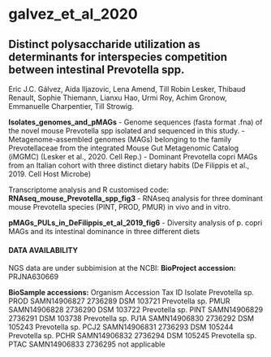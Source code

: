 # galvez_et_al_2020
## Distinct polysaccharide utilization as determinants for interspecies competition between intestinal Prevotella spp.

Eric J.C. Gálvez, Aida Iljazovic, Lena Amend, Till Robin Lesker, Thibaud Renault, Sophie Thiemann, Lianxu Hao, Urmi Roy, Achim Gronow, Emmanuelle Charpentier, Till Strowig.

**Isolates_genomes_and_pMAGs** - Genome sequences (fasta format .fna) of the novel mouse Prevotella spp isolated and sequenced in this study.
			       - Metagenome-assembled genomes (MAGs) belonging to the family Prevotellaceae from the integrated Mouse Gut Metagenomic Catalog (iMGMC) (Lesker et al., 2020. Cell Rep.)
			       - Dominant Prevotella copri MAGs from an Italian cohort with three distinct dietary habits (De Filippis et al., 2019. Cell Host Microbe)
									
Transcriptome analysis and R customised code:
**RNAseq_mouse_Prevotella_spp_fig3** - RNAseq analysis for three dominant mouse Prevotella species (PINT, PROD, PMUR) in vivo and in vitro. 

**pMAGs_PULs_in_DeFilippis_et_al_2019_fig6** - Diversity analysis of p. copri MAGs and its intestinal dominance in three different diets


#### DATA AVAILABILITY
NGS data are under subbimision at the NCBI: 
	**BioProject accession:** PRJNA630669

**BioSample accessions:** 
Organism	Accession	Tax ID	Isolate
Prevotella sp. PROD	SAMN14906827	2736289	DSM 103721
Prevotella sp. PMUR	SAMN14906828	2736290	DSM 103722
Prevotella sp. PINT	SAMN14906829	2736291	DSM 103738
Prevotella sp. PJ1A	SAMN14906830	2736292	DSM 105243
Prevotella sp. PCJ2	SAMN14906831	2736293	DSM 105244
Prevotella sp. PCHR	SAMN14906832	2736294	DSM 105245
Prevotella sp. PTAC	SAMN14906833	2736295	not applicable
	


